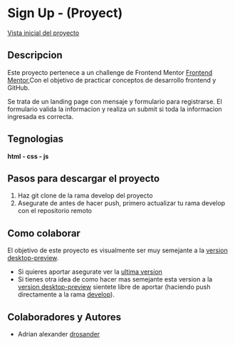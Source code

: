 # Sign Up - (Proyect)

[Vista inicial del proyecto](design/desktop-preview.jpg)

## Descripcion

Este proyecto pertenece a un challenge de Frontend Mentor [Frontend Mentor](https://www.frontendmentor.io),Con el objetivo de practicar conceptos de desarrollo frontend y GitHub.

Se trata de un landing page con mensaje y formulario para registrarse. El formulario valida la informacion y realiza un submit si toda la informacion ingresada es correcta.

## Tegnologias
**html - css - js**

## Pasos para descargar el proyecto

1. Haz git clone de la rama develop del proyecto
2. Asegurate de antes de hacer push, primero actualizar tu rama develop con el repositorio remoto

## Como colaborar

El objetivo de este proyecto es visualmente ser muy semejante a la [version desktop-preview](https://github.com/drosander/signup-form/blob/develop/design/desktop-preview.jpg).

- Si quieres aportar asegurate ver la [ultima version](https://drosander.github.io/signup-form/)
- Si tienes otra idea de como hacer mas semejante esta version a la [version desktop-preview](https://github.com/drosander/signup-form/blob/develop/design/desktop-preview.jpg) sientete libre de aportar (haciendo push directamente a la rama [develop](https://github.com/drosander/signup-form/tree/develop)).

## Colaboradores y Autores
- Adrian alexander [drosander](https://github.com/drosander)